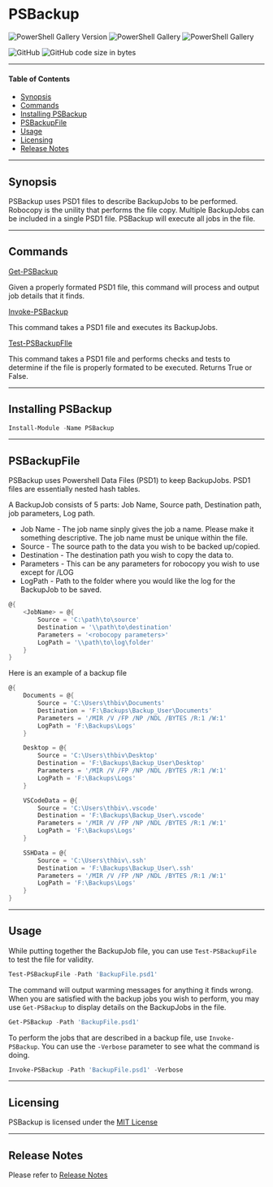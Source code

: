 # PSBackup

![PowerShell Gallery Version](https://img.shields.io/powershellgallery/v/PSBackup)
![PowerShell Gallery](https://img.shields.io/powershellgallery/dt/PSBackup)
![PowerShell Gallery](https://img.shields.io/powershellgallery/p/PSBackup)

![GitHub](https://img.shields.io/github/license/thbiv/PSBackup)
![GitHub code size in bytes](https://img.shields.io/github/languages/code-size/thbiv/PSBackup)

---

#### Table of Contents

-   [Synopsis](#Synopsis)
-   [Commands](#Commands)
-   [Installing PSBackup](#Installing-PSBackup)
-   [PSBackupFile](#PSBackupFile)
-   [Usage](#Usage)
-   [Licensing](#Licensing)
-   [Release Notes](#Release-Notes)

---

## Synopsis

PSBackup uses PSD1 files to describe BackupJobs to be performed. Robocopy is the unility that performs the file copy. Multiple BackupJobs can be included in a single PSD1 file. PSBackup will execute all jobs in the file.

---

## Commands

[Get-PSBackup](docs\Get-PSBackup.md)

Given a properly formated PSD1 file, this command will process and output job details that it finds.

[Invoke-PSBackup](docs\Invoke-PSBackup.md)

This command takes a PSD1 file and executes its BackupJobs.

[Test-PSBackupFIle](docs\Test-PSBackupFile.md)

This command takes a PSD1 file and performs checks and tests to determine if the file is properly formated to be executed. Returns True or False.

---

## Installing PSBackup

```Powershell
Install-Module -Name PSBackup
```

---

## PSBackupFile

PSBackup uses Powershell Data Files (PSD1) to keep BackupJobs. PSD1 files are essentially nested hash tables.

A BackupJob consists of 5 parts: Job Name, Source path, Destination path, job parameters, Log path.

-   Job Name - The job name sinply gives the job a name. Please make it something descriptive. The job name must be unique within the file.
-   Source - The source path to the data you wish to be backed up/copied.
-   Destination - The destination path you wish to copy the data to.
-   Parameters - This can be any parameters for robocopy you wish to use except for /LOG
-   LogPath - Path to the folder where you would like the log for the BackupJob to be saved.

```Powershell
@{
    <JobName> = @{
        Source = 'C:\path\to\source'
        Destination = '\\path\to\destination'
        Parameters = '<robocopy parameters>'
        LogPath = '\\path\to\log\folder'
    }
}
```

Here is an example of a backup file

```Powershell
@{
    Documents = @{
        Source = 'C:\Users\thbiv\Documents'
        Destination = 'F:\Backups\Backup_User\Documents'
        Parameters = '/MIR /V /FP /NP /NDL /BYTES /R:1 /W:1'
        LogPath = 'F:\Backups\Logs'
    }

    Desktop = @{
        Source = 'C:\Users\thbiv\Desktop'
        Destination = 'F:\Backups\Backup_User\Desktop'
        Parameters = '/MIR /V /FP /NP /NDL /BYTES /R:1 /W:1'
        LogPath = 'F:\Backups\Logs'
    }

    VSCodeData = @{
        Source = 'C:\Users\thbiv\.vscode'
        Destination = 'F:\Backups\Backup_User\.vscode'
        Parameters = '/MIR /V /FP /NP /NDL /BYTES /R:1 /W:1'
        LogPath = 'F:\Backups\Logs'
    }

    SSHData = @{
        Source = 'C:\Users\thbiv\.ssh'
        Destination = 'F:\Backups\Backup_User\.ssh'
        Parameters = '/MIR /V /FP /NP /NDL /BYTES /R:1 /W:1'
        LogPath = 'F:\Backups\Logs'
    }
}
```

---

## Usage

While putting together the BackupJob file, you can use ```Test-PSBackupFile``` to test the file for validity.

```Powershell
Test-PSBackupFile -Path 'BackupFile.psd1'
```

The command will output warming messages for anything it finds wrong. When you are satisfied with the backup jobs you wish to perform, you may use ```Get-PSBackup``` to display details on the BackupJobs in the file.

```Powershell
Get-PSBackup -Path 'BackupFile.psd1'
```

To perform the jobs that are described in a backup file, use ```Invoke-PSBackup```. You can use the ```-Verbose``` parameter to see what the command is doing.

```Powershell
Invoke-PSBackup -Path 'BackupFile.psd1' -Verbose
```

---

## Licensing

PSBackup is licensed under the [MIT License](LICENSE)

---

## Release Notes

Please refer to [Release Notes](Release-Notes.md)
